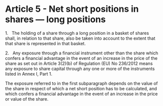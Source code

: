 # Article 5 - Net short positions in shares — long positions


1.   The holding of a share through a long position in a basket of shares shall, in relation to that share, also be taken into account to the extent that that share is represented in that basket.

2.   Any exposure through a financial instrument other than the share which confers a financial advantage in the event of an increase in the price of the share as set out in Article 3(2)(b) of Regulation (EU) No 236/2012 means any exposure to share capital through any one or more of the instruments listed in Annex I, Part 1.

The exposure referred to in the first subparagraph depends on the value of the share in respect of which a net short position has to be calculated, and which confers a financial advantage in the event of an increase in the price or value of the share.
